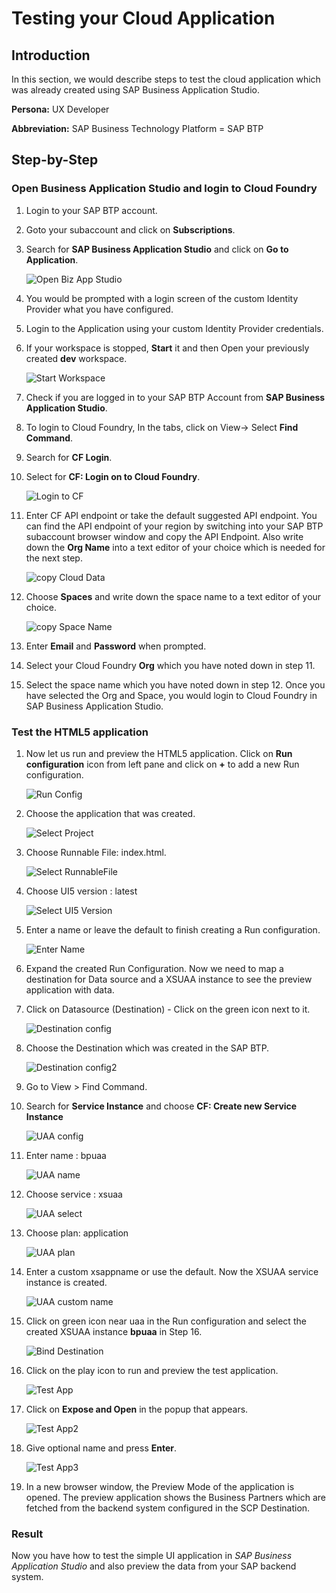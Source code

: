 
# Testing your Cloud Application

## Introduction

In this section, we would describe steps to test the cloud application which was already created using SAP Business Application Studio.

**Persona:** UX Developer

**Abbreviation:** SAP Business Technology Platform = SAP BTP

## Step-by-Step


### Open Business Application Studio and login to Cloud Foundry

1. Login to your SAP BTP account. 
2. Goto your subaccount and click on **Subscriptions**. 
3. Search for **SAP Business Application Studio** and click on **Go to Application**. 

   ![Open Biz App Studio](./images/openBizAppStudio.png)
   
4. You would be prompted with a login screen of the custom Identity Provider what you have configured.
5. Login to the Application using your custom Identity Provider credentials.
6. If your workspace is stopped, **Start** it and then Open your previously created **dev** workspace.

   ![Start Workspace](./images/startWorkspace.png)
   
7. Check if you are logged in to your SAP BTP Account from **SAP Business Application Studio**.
8. To login to Cloud Foundry, In the tabs, click on View-> Select **Find Command**.
9. Search for **CF Login**.
10. Select for **CF: Login on to Cloud Foundry**.

    ![Login to CF](./images/loginToCF.png) 
    
11. Enter CF API endpoint or take the default suggested API endpoint. You can find the API endpoint of your region by switching into your SAP BTP subaccount browser window and copy the API Endpoint. Also write down the **Org Name** into a text editor of your choice which is needed for the next step.  

    ![copy Cloud Data](./images/copyCloudData.png)
    
12. Choose **Spaces** and write down the space name to a text editor of your choice. 

    ![copy Space Name](./images/copySpaceName.png)
     
13. Enter **Email** and **Password** when prompted.
14. Select your Cloud Foundry **Org** which you have noted down in step 11. 
15. Select the space name which you have noted down in step 12. Once you have selected the Org and Space, you would login to Cloud Foundry in SAP Business Application Studio.

### Test the HTML5 application
   
1. Now let us run and preview the HTML5 application. Click on **Run configuration** icon from left pane and click on **+** to add a new Run configuration.

   ![Run Config](./images/RunConfig.png)
   
2. Choose the application that was created.

   ![Select Project](./images/RunConfig2.png)

3. Choose Runnable File: index.html.

   ![Select RunnableFile](./images/RunConfig3.png)
   
4. Choose UI5 version : latest

    ![Select UI5 Version](./images/RunConfig4.png)
    
5. Enter a name or leave the default to finish creating a Run configuration.

    ![Enter Name](./images/RunConfig5.png)
6. Expand the created Run Configuration. Now we need to map a destination for Data source and a XSUAA instance to see the preview application with data.
7. Click on Datasource (Destination) - Click on the green icon next to it.

    ![Destination config](./images/DestinationRunConfig.png)
    
8. Choose the Destination which was created in the SAP BTP.

     ![Destination config2](./images/DestinationRunConfig2.png)
     
9. Go to View > Find Command.
10. Search for **Service Instance** and choose **CF: Create new Service Instance**

    ![UAA config](./images/UaaRunConfig.png)
    
11. Enter name : bpuaa

    ![UAA name](./images/UaaRunConfig4.png)
    
12. Choose service : xsuaa

    ![UAA select](./images/UaaRunConfig2.png)
    
13. Choose plan: application

    ![UAA plan](./images/UaaRunConfig3.png)
14. Enter a custom xsappname or use the default. Now the XSUAA service instance is created.

    ![UAA custom name](./images/UaaRunConfig5.png)
15. Click on green icon near uaa in the Run configuration and select the created XSUAA instance **bpuaa** in Step 16.

    ![Bind Destination](./images/UaaRunConfig6.png)
    
16. Click on the play icon to run and preview the test application.

    ![Test App](./images/TestApp.png)
   
17. Click on **Expose and Open** in the popup that appears.

    ![Test App2](./images/TestApp2.png)
   
18. Give optional name and press **Enter**.

    ![Test App3](./images/TestApp3.png)
   
19. In a new browser window, the Preview Mode of the application is opened. The preview application shows the Business Partners which are fetched from the backend system configured in the SCP Destination.

### Result
Now you have how to test the simple UI application in *SAP Business Application Studio* and also preview the data from your SAP backend system.

   